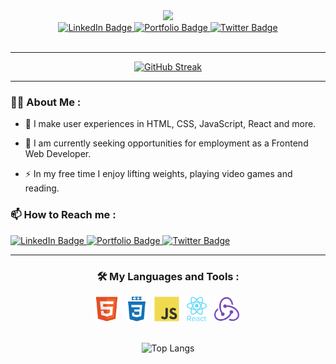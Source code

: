 <div id="header" align="center">
  <img src="https://media.giphy.com/media/sh3y88tgOINC8/giphy.gif" width="100"/>
  <div id="badges">
    <a href="https://www.linkedin.com/in/bill-gibson-868182104/" target="_blank">
      <img src="https://img.shields.io/badge/LinkedIn-blue?style=for-the-badge&logo=linkedin&logoColor=white" alt="LinkedIn Badge"/>
    </a>
    <a href="https://billgibson.net"  target="_blank">
      <img src="https://img.shields.io/badge/Portfolio-red?style=for-the-badge&?style=for-the-badge&logo=appveyor&logoColor=white" alt="Portfolio Badge"/>
    </a>
    <!--
    <a href="your-youtube-URL">
      <img src="https://img.shields.io/badge/YouTube-red?style=for-the-badge&logo=youtube&logoColor=white" alt="Youtube Badge"/>
    </a>
    -->
    <a href="https://twitter.com/GibbyBreaksTech"  target="_blank">
      <img src="https://img.shields.io/badge/Twitter-blue?style=for-the-badge&logo=twitter&logoColor=white" alt="Twitter Badge"/>
    </a>
  </div>
  <img src="https://komarev.com/ghpvc/?username=GibbyBreaksTech&style=flat-square&color=blue" alt=""/>
</div>

<hr />

<div align="center">

[![GitHub Streak](https://github-readme-streak-stats.herokuapp.com/?user=GibbyBreaksTech&theme=prussian)](https://git.io/streak-stats)

</div>

<hr />

  ### :man_technologist: About Me :

  - :telescope: I make user experiences in HTML, CSS, JavaScript, React and more.

  - :seedling: I am currently seeking opportunities for employment as a Frontend Web Developer.

  - :zap: In my free time I enjoy lifting weights, playing video games and reading.

  ### 📫 How to Reach me :

  <div id="badges">
    <a href="https://www.linkedin.com/in/bill-gibson-868182104/"  target="_blank">
      <img src="https://img.shields.io/badge/LinkedIn-blue?style=for-the-badge&logo=linkedin&logoColor=white" alt="LinkedIn Badge"/>
    </a>
    <!--<a href="https://www.youtube.com/channel/UCBn1yKL7NwYywhGyVNSILQA">
      <img src="https://img.shields.io/badge/YouTube-red?style=for-the-badge&logo=youtube&logoColor=white" alt="Youtube Badge"/>
    </a>
  -->
    <a href="https://billgibson.net"  target="_blank">
      <img src="https://img.shields.io/badge/Portfolio-red?style=for-the-badge&?style=for-the-badge&logo=appveyor&logoColor=white" alt="Portfolio Badge"/>
    </a>
    <a href="https://twitter.com/GibbyBreaksTech"  target="_blank">
      <img src="https://img.shields.io/badge/Twitter-blue?style=for-the-badge&logo=twitter&logoColor=white" alt="Twitter Badge"/>
    </a>
  </div>
  
<hr />
  
<div align="center">

### :hammer_and_wrench: My Languages and Tools :

  <div id="languages">
    <img src="https://github.com/devicons/devicon/blob/master/icons/html5/html5-original.svg" title="HTML5" alt="HTML" width="40" height="40"/>&nbsp;
    <img src="https://github.com/devicons/devicon/blob/master/icons/css3/css3-plain-wordmark.svg"  title="CSS3" alt="CSS" width="40" height="40"/>&nbsp;
    <img src="https://github.com/devicons/devicon/blob/master/icons/javascript/javascript-original.svg" title="JavaScript" alt="JavaScript" width="40" height="40"/>&nbsp;
    <img src="https://github.com/devicons/devicon/blob/master/icons/react/react-original-wordmark.svg" title="React" alt="React" width="40" height="40"/>&nbsp;
    <img src="https://github.com/devicons/devicon/blob/master/icons/redux/redux-original.svg" title="Redux" alt="Redux " width="40" height="40"/>&nbsp;
  </div>

<br />

![Top Langs](https://github-readme-stats.vercel.app/api/top-langs/?username=GibbyBreaksTech&layout=compact&theme=dark)

</div>

<!--
**DevGibby/DevGibby** is a ✨ _special_ ✨ repository because its `README.md` (this file) appears on your GitHub profile.

Here are some ideas to get you started:

- 🔭 I’m currently working on ...
- 🌱 I’m currently learning ...
- 👯 I’m looking to collaborate on ...
- 🤔 I’m looking for help with ...
- 💬 Ask me about ...
- 📫 How to reach me: ...
- 😄 Pronouns: ...
- ⚡ Fun fact: ...
-->
